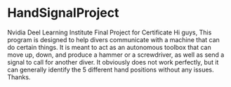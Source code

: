 # HandSignalProject
Nvidia Deel Learning Institute Final Project for Certificate
Hi guys,
This program is designed to help divers communicate with a machine that can do certain things.
It is meant to act as an autonomous toolbox that can move up, down, and produce a hammer or a screwdriver, as well as send a signal to call for another diver.
It obviously does not work perfectly, but it can generally identify the 5 different hand positions without any issues.
Thanks.
